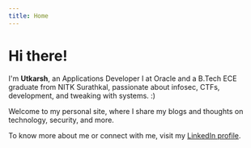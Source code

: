 ```yaml
---
title: Home
---
```


# Hi there!

I'm **Utkarsh**, an Applications Developer I at Oracle and a B.Tech ECE graduate from NITK Surathkal, passionate about infosec, CTFs, development, and tweaking with systems. :)

Welcome to my personal site, where I share my blogs and thoughts on technology, security, and more.

To know more about me or connect with me, visit my [LinkedIn profile](https://www.linkedin.com/in/utkar5hm/).

